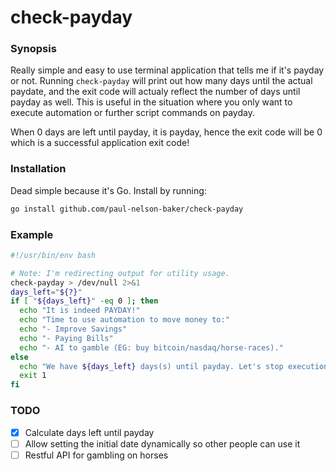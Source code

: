 # check-payday

### Synopsis
Really simple and easy to use terminal application that tells me if it's payday or not. Running `check-payday` will print out how many days until the actual paydate, and
the exit code will actualy reflect the number of days until payday as well. This is useful
in the situation where you only want to execute automation or further script commands on payday.

When 0 days are left until payday, it is payday, hence the exit code will be 0 which is a successful application exit code!

### Installation
Dead simple because it's Go. Install by running:
```bash
go install github.com/paul-nelson-baker/check-payday
```

### Example
```bash
#!/usr/bin/env bash

# Note: I'm redirecting output for utility usage.
check-payday > /dev/null 2>&1
days_left="${?}"
if [ "${days_left}" -eq 0 ]; then
  echo "It is indeed PAYDAY!"
  echo "Time to use automation to move money to:"
  echo "- Improve Savings"
  echo "- Paying Bills"
  echo "- AI to gamble (EG: buy bitcoin/nasdaq/horse-races)."
else
  echo "We have ${days_left} days(s) until payday. Let's stop execution here."
  exit 1
fi
```

### TODO
- [x] Calculate days left until payday
- [ ] Allow setting the initial date dynamically so other people can use it
- [ ] Restful API for gambling on horses
